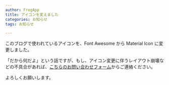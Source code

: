 ```yaml
---
author: FrogApp
title: アイコンを変えました
categories: お知らせ
tags: お知らせ

---
```

このブログで使われているアイコンを、Font Awesome から Material Icon に変更しました。

「だから何だよ」という話ですが、もし、アイコン変更に伴うレイアウト崩壊などの不具合があれば、[こちらのお問い合わせフォーム](/contact.html)からご連絡ください。

よろしくお願いします。
